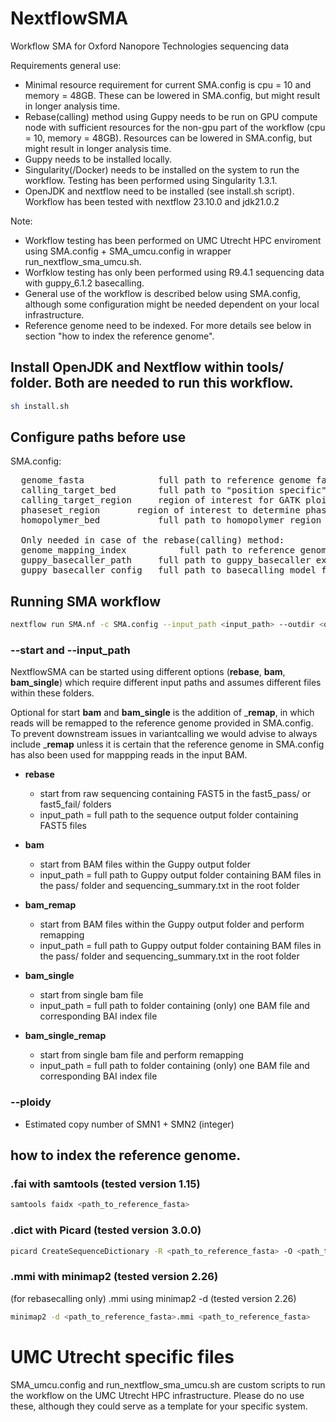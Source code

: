 # NextflowSMA
Workflow SMA for Oxford Nanopore Technologies sequencing data

Requirements general use:
* Minimal resource requirement for current SMA.config is cpu = 10 and memory = 48GB. These can be lowered in SMA.config, but might result in longer analysis time.
* Rebase(calling) method using Guppy needs to be run on GPU compute node with sufficient resources for the non-gpu part of the workflow (cpu = 10, memory = 48GB). Resources can be lowered in SMA.config, but might result in longer analysis time.
* Guppy needs to be installed locally.
* Singularity(/Docker) needs to be installed on the system to run the workflow. Testing has been performed using Singularity 1.3.1.
* OpenJDK and nextflow need to be installed (see install.sh script). Workflow has been tested with nextflow 23.10.0 and jdk21.0.2

Note:
* Workflow testing has been performed on UMC Utrecht HPC enviroment using SMA.config + SMA_umcu.config in wrapper run_nextflow_sma_umcu.sh.
* Worfklow testing has only been performed using R9.4.1 sequencing data with guppy_6.1.2 basecalling.
* General use of the workflow is described below using SMA.config, although some configuration might be needed dependent on your local infrastructure.
* Reference genome need to be indexed. For more details see below in section "how to index the reference genome".

## Install OpenJDK and Nextflow within tools/ folder. Both are needed to run this workflow.
```bash
sh install.sh
```

## Configure paths before use
SMA.config:
<pre>
  genome_fasta          	full path to reference genome fasta (.fasta/.fa/.fna). note that  the reference genome needs an index (.fai) and a dictionary (.dict)
  calling_target_bed    	full path to "position specific" GATK ploidy aware variant calling that will be used in phasing (.bed)
  calling_target_region 	region of interest for GATK ploidy aware variant calling that will be used in phasing (chr:start-stop, i.e. chr5:71274893-71447410)
  phaseset_region		region of interest to determine phaseset which will be used to make haplotag specific BAMs (chr:start-stop, i.e. chr5:71392465-71409463)
  homopolymer_bed       	full path to homopolymer region of reference genome that will be used to annotate VCFs (.bed)

  Only needed in case of the rebase(calling) method:
  genome_mapping_index          full path to reference genome minimap2 index (.mmi)
  guppy_basecaller_path 	full path to guppy_basecaller executable
  guppy_basecaller_config 	full path to basecalling model file to be used (.cfg)
</pre>

## Running SMA workflow
```bash
nextflow run SMA.nf -c SMA.config --input_path <input_path> --outdir <output_dir_path> --start <start> --ploidy <ploidy> --email <email> 
```

### --start and --input_path

NextflowSMA can be started using different options (__rebase__, __bam__, __bam_single__) which require different input paths and assumes different files within these folders.

Optional for start __bam__ and __bam_single__ is the addition of ___remap__, in which reads will be remapped to the reference genome provided in SMA.config.\
To prevent downstream issues in variantcalling we would advise to always include ___remap__ unless it is certain that the reference genome in SMA.config has also been used for mappping reads in the input BAM.


  * __rebase__
    * start from raw sequencing containing FAST5 in the fast5_pass/ or fast5_fail/ folders
    * input_path = full path to the sequence output folder containing FAST5 files
   
  * __bam__
    * start from BAM files within the Guppy output folder
    * input_path = full path to Guppy output folder containing BAM files in the pass/ folder and sequencing_summary.txt in the root folder
    
  * __bam_remap__
    * start from BAM files within the Guppy output folder and perform remapping
    * input_path = full path to Guppy output folder containing BAM files in the pass/ folder and sequencing_summary.txt in the root folder
     
  * __bam_single__
    * start from single bam file 
    * input_path = full path to folder containing (only) one BAM file and corresponding BAI index file
    
  * __bam_single_remap__
    * start from single bam file and perform remapping
    * input_path = full path to folder containing (only) one BAM file and corresponding BAI index file
     
    
### --ploidy
* Estimated copy number of SMN1 + SMN2 (integer)

## how to index the reference genome.
### .fai with samtools (tested version 1.15)
```bash
samtools faidx <path_to_reference_fasta>
```

### .dict with Picard (tested version 3.0.0)
```bash
picard CreateSequenceDictionary -R <path_to_reference_fasta> -O <path_to_reference_fasta>.dict
```

### .mmi with minimap2 (tested version 2.26)
(for rebasecalling only) .mmi using minimap2 -d (tested version 2.26)
```bash
minimap2 -d <path_to_reference_fasta>.mmi <path_to_reference_fasta>
```

# UMC Utrecht specific files
SMA_umcu.config and run_nextflow_sma_umcu.sh are custom scripts to run the workflow on the UMC Utrecht HPC infrastructure.
Please do no use these, although they could serve as a template for your specific system.

